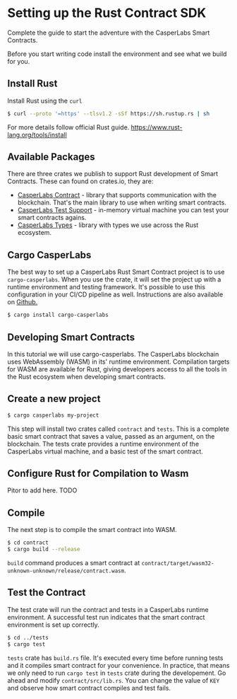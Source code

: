 # Setting up the Rust Contract SDK
Complete the guide to start the adventure with the CasperLabs Smart Contracts.

Before you start writing code install the environment and see what we build for you.

## Install Rust
Install Rust using the `curl`
```bash
$ curl --proto '=https' --tlsv1.2 -sSf https://sh.rustup.rs | sh
```
For more details follow official Rust guide. https://www.rust-lang.org/tools/install

## Available Packages
There are three crates we publish to support Rust development of Smart Contracts. These can found on crates.io, they are:
* [CasperLabs Contract](https://crates.io/crates/casperlabs-contract) - library that supports communication with the blockchain. That's the main library to use when writing smart contracts.
* [CasperLabs Test Support](https://crates.io/crates/casperlabs-engine-test-support) - in-memory virtual machine you can test your smart contracts agains.
* [CasperLabs Types](https://crates.io/crates/casperlabs-types) - library with types we use across the Rust ecosystem.


## Cargo CasperLabs
The best way to set up a CasperLabs Rust Smart Contract project is to use `cargo-casperlabs`.  When you use the crate, it will set the project up with a runtime environment and testing framework. It's possible to use this configuration in your CI/CD pipeline as well. Instructions are also available on [Github.](https://github.com/CasperLabs/CasperLabs/tree/master/execution-engine/cargo-casperlabs)
```bash
$ cargo install cargo-casperlabs
```


## Developing Smart Contracts
In this tutorial we will use cargo-casperlabs. The CasperLabs blockchain uses WebAssembly (WASM) in its' runtime environment.  Compilation targets for WASM are available for Rust, giving developers access to all the tools in the Rust ecosystem when developing smart contracts.

## Create a new project

```bash
$ cargo casperlabs my-project
```
This step will install two crates called `contract` and `tests`. This is a complete basic smart contract that saves a value, passed as an argument, on the blockchain. The tests crate provides a runtime environment of the CasperLabs virtual machine, and a basic test of the smart contract.

## Configure Rust for Compilation to Wasm
Pitor to add here. TODO

## Compile
The next step is to compile the smart contract into WASM. 
```bash
$ cd contract
$ cargo build --release
```
`build` command produces a smart contract at `contract/target/wasm32-unknown-unknown/release/contract.wasm`. 

## Test the Contract
The test crate will run the contract and tests in a CasperLabs runtime environment.  A successful test run indicates that the smart contract environment is set up correctly.

```bash
$ cd ../tests
$ cargo test
```
`tests` crate has `build.rs` file. It's executed every time before running tests and it compiles smart contract for your convenience. In practice, that means we only need to run `cargo test` in `tests` crate during the developement. Go ahead and modify `contract/src/lib.rs`. You can change the value of `KEY` and observe how smart contract compiles and test fails.

